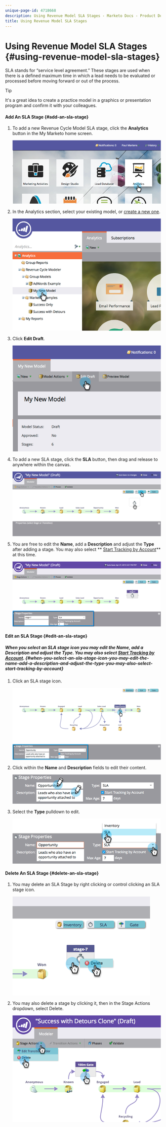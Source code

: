 ```yaml
---
unique-page-id: 4718668
description: Using Revenue Model SLA Stages - Marketo Docs - Product Documentation
title: Using Revenue Model SLA Stages
---
```


# Using Revenue Model SLA Stages {#using-revenue-model-sla-stages}

SLA stands for “service level agreement.” These stages are used when there is a defined maximum time in which a lead needs to be evaluated or processed before moving forward or out of the process.

>[!TIP]
>
>It's a great idea to create a practice model in a graphics or presentation program and confirm it with your colleagues.

#### Add An SLA Stage {#add-an-sla-stage}

1. To add a new Revenue Cycle Model SLA stage, click the **Analytics** button in the My Marketo home screen.

   ![](assets/image2015-4-27-11-3a54-3a41.png)

1. In the Analytics section, select your existing model, or [create a new one](create-a-new-revenue-model.md).

   ![](assets/image2015-4-27-15-3a6-3a30.png)

1. Click **Edit Draft**.

   ![](assets/image2015-4-27-12-3a10-3a49.png)

1. To add a new SLA stage, click the **SLA** button, then drag and release to anywhere within the canvas.

   ![](assets/image2015-4-27-15-3a32-3a10.png)

1. You are free to edit the **Name**, add a **Description** and adjust the **Type** after adding a stage. You may also select ** [Start Tracking by Account](start-tracking-by-account-in-the-revenue-modeler.md)** at this time.

   ![](assets/image2015-4-27-17-3a0-3a39.png)

#### Edit an SLA Stage {#edit-an-sla-stage}

##### When you select an SLA stage icon you may edit the Name, add a Description and adjust the Type. You may also select [Start Tracking by Account](start-tracking-by-account-in-the-revenue-modeler.md). {#when-you-select-an-sla-stage-icon-you-may-edit-the-name-add-a-description-and-adjust-the-type-you-may-also-select-start-tracking-by-account}

1. Click an SLA stage icon.

   ![](assets/image2015-4-27-15-3a45-3a25.png)

1. Click within the **Name** and **Description** fields to edit their content.

   ![](assets/image2015-4-27-15-3a48-3a37.png)

1. Select the **Type** pulldown to edit.

   ![](assets/image2015-4-27-15-3a51-3a27.png)

#### Delete An SLA Stage {#delete-an-sla-stage}

1. You may delete an SLA Stage by right clicking or control clicking an SLA stage icon.

   ![](assets/image2015-4-27-16-3a2-3a47.png)

1. You may also delete a stage by clicking it, then in the Stage Actions dropdown, select Delete.

   ![](assets/image2015-4-27-17-3a20-3a41.png)

